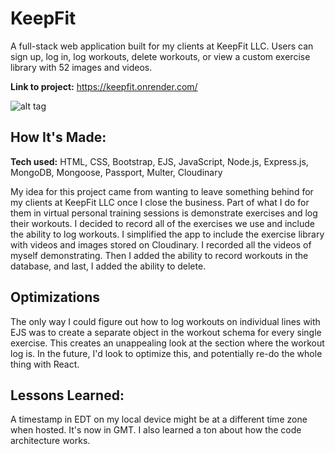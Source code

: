 # KeepFit
A full-stack web application built for my clients at KeepFit LLC. Users can sign up, log in, log workouts, delete workouts, or view a custom exercise library with 52 images and videos.

**Link to project:** https://keepfit.onrender.com/

![alt tag](http://placecorgi.com/1200/650)

## How It's Made:

**Tech used:** HTML, CSS, Bootstrap, EJS, JavaScript, Node.js, Express.js, MongoDB, Mongoose, Passport, Multer, Cloudinary

My idea for this project came from wanting to leave something behind for my clients at KeepFit LLC once I close the business. Part of what I do for them in virtual personal training sessions is demonstrate exercises and log their workouts. I decided to record all of the exercises we use and include the ability to log workouts. I simplified the app to include the exercise library with videos and images stored on Cloudinary. I recorded all the videos of myself demonstrating. Then I added the ability to record workouts in the database, and last, I added the ability to delete.

## Optimizations

The only way I could figure out how to log workouts on individual lines with EJS was to create a separate object in the workout schema for every single exercise. This creates an unappealing look at the section where the workout log is. In the future, I'd look to optimize this, and potentially re-do the whole thing with React.

## Lessons Learned:

A timestamp in EDT on my local device might be at a different time zone when hosted. It's now in GMT.  I also learned a ton about how the code architecture works. 
